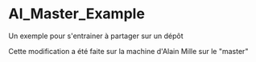 AI_Master_Example
=================

Un exemple pour s'entrainer à partager sur un dépôt

Cette modification a été faite sur la machine d'Alain Mille sur le "master"